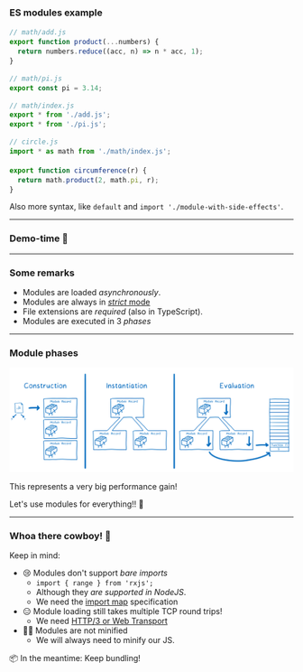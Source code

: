 ### ES modules example

```js
// math/add.js
export function product(...numbers) {
  return numbers.reduce((acc, n) => n * acc, 1);
}
```

```js
// math/pi.js
export const pi = 3.14;
```

```js
// math/index.js
export * from './add.js';
export * from './pi.js';
```

```js
// circle.js
import * as math from './math/index.js';

export function circumference(r) {
  return math.product(2, math.pi, r);
}
```

Also more syntax, like `default` and `import './module-with-side-effects'`.

<!-- .element class="fragment" -->

---

<!-- .slide: class="is-lab" -->

### Demo-time 💨

---

### Some remarks

- Modules are loaded _asynchronously_.
- Modules are always in [_strict_ mode](https://developer.mozilla.org/en-US/docs/Web/JavaScript/Reference/Strict_mode#changes_in_strict_mode) <!-- .element target="_blank" -->
- File extensions are _required_ (also in TypeScript).
- Modules are executed in 3 _phases_

---

### Module phases

[![](/img/esm-phases.png)](https://hacks.mozilla.org/2018/03/es-modules-a-cartoon-deep-dive/) <!-- .element target="_blank" -->

This represents a very big performance gain!

Let's use modules for everything!! 🤩

<!-- .element class="fragment" -->

---

### Whoa there cowboy! 🤠

Keep in mind:

- 😢 <!-- .element class="fragment" --> Modules don't support _bare imports_ 
    -  `import { range } from 'rxjs';`
    - Although they _are supported in NodeJS_.
    - We need the [import map](https://github.com/WICG/import-maps#the-basic-idea) specification
- 😑 <!-- .element class="fragment" -->  Module loading still takes multiple TCP round trips!
    - We need [HTTP/3 or Web Transport](https://quicwg.org/base-drafts/draft-ietf-quic-http.html)
- 🤦‍♂️ <!-- .element class="fragment" -->  Modules are not minified
    - We will always need to minify our JS.

<!-- .element class="no-list" -->

📦 In the meantime: Keep bundling! 

<!-- .element class="fragment" -->

